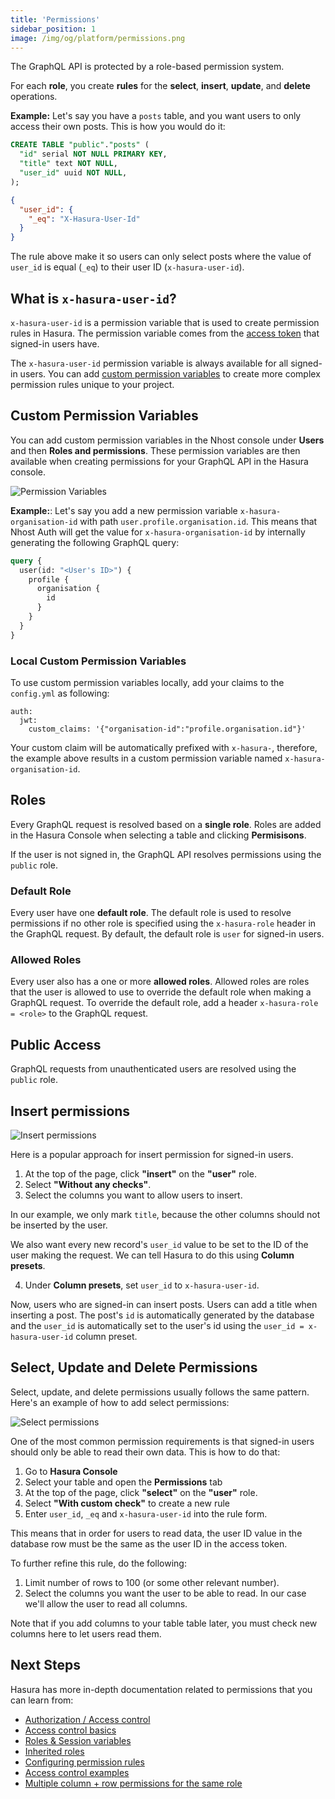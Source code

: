 ```yaml
---
title: 'Permissions'
sidebar_position: 1
image: /img/og/platform/permissions.png
---
```


The GraphQL API is protected by a role-based permission system.

For each **role**, you create **rules** for the **select**, **insert**, **update**, and **delete** operations.

**Example:** Let's say you have a `posts` table, and you want users to only access their own posts. This is how you would do it:

```sql title="Posts Table"
CREATE TABLE "public"."posts" (
  "id" serial NOT NULL PRIMARY KEY,
  "title" text NOT NULL,
  "user_id" uuid NOT NULL,
);
```

```json title="Hasura Permission Rule"
{
  "user_id": {
    "_eq": "X-Hasura-User-Id"
  }
}
```

The rule above make it so users can only select posts where the value of `user_id` is equal (`_eq`) to their user ID (`x-hasura-user-id`).

## What is `x-hasura-user-id`?

`x-hasura-user-id` is a permission variable that is used to create permission rules in Hasura. The permission variable comes from the [access token](platform/authentication#access-tokens) that signed-in users have.

The `x-hasura-user-id` permission variable is always available for all signed-in users. You can add [custom permission variables](#custom-permission-variables) to create more complex permission rules unique to your project.

## Custom Permission Variables

You can add custom permission variables in the Nhost console under **Users** and then **Roles and permissions**. These permission variables are then available when creating permissions for your GraphQL API in the Hasura console.

![Permission Variables](/img/platform/permission-variables-preview.svg)

**Example:**: Let's say you add a new permission variable `x-hasura-organisation-id` with path `user.profile.organisation.id`. This means that Nhost Auth will get the value for `x-hasura-organisation-id` by internally generating the following GraphQL query:

```graphql
query {
  user(id: "<User's ID>") {
    profile {
      organisation {
        id
      }
    }
  }
}
```

### Local Custom Permission Variables

To use custom permission variables locally, add your claims to the `config.yml` as following:

```
auth:
  jwt:
    custom_claims: '{"organisation-id":"profile.organisation.id"}'
```

Your custom claim will be automatically prefixed with `x-hasura-`, therefore, the example above results in a custom permission variable named `x-hasura-organisation-id`.

## Roles

Every GraphQL request is resolved based on a **single role**. Roles are added in the Hasura Console when selecting a table and clicking **Permisisons**.

If the user is not signed in, the GraphQL API resolves permissions using the `public` role.

### Default Role

Every user have one **default role**. The default role is used to resolve permissions if no other role is specified using the `x-hasura-role` header in the GraphQL request. By default, the default role is `user` for signed-in users.

### Allowed Roles

Every user also has a one or more **allowed roles**. Allowed roles are roles that the user is allowed to use to override the default role when making a GraphQL request. To override the default role, add a header `x-hasura-role = <role>` to the GraphQL request.

## Public Access

GraphQL requests from unauthenticated users are resolved using the `public` role.

## Insert permissions

![Insert permissions](/img/graphql/permissions/insert-permissions.png)

Here is a popular approach for insert permission for signed-in users.

1. At the top of the page, click **"insert"** on the **"user"** role.
2. Select **"Without any checks"**.
3. Select the columns you want to allow users to insert.

In our example, we only mark `title`, because the other columns should not be inserted by the user.

We also want every new record's `user_id` value to be set to the ID of the user making the request. We can tell Hasura to do this using **Column presets**.

4. Under **Column presets**, set `user_id` to `x-hasura-user-id`.

Now, users who are signed-in can insert posts. Users can add a title when inserting a post. The post's `id` is automatically generated by the database and the `user_id` is automatically set to the user's id using the `user_id = x-hasura-user-id` column preset.

## Select, Update and Delete Permissions

Select, update, and delete permissions usually follows the same pattern. Here's an example of how to add select permissions:

![Select permissions](/img/platform/permission-select.png)

One of the most common permission requirements is that signed-in users should only be able to read their own data. This is how to do that:

1. Go to **Hasura Console**
1. Select your table and open the **Permissions** tab
1. At the top of the page, click **"select"** on the **"user"** role.
1. Select **"With custom check"** to create a new rule
1. Enter `user_id`, `_eq` and `x-hasura-user-id` into the rule form.

This means that in order for users to read data, the user ID value in the database row must be the same as the user ID in the access token.

To further refine this rule, do the following:

1. Limit number of rows to 100 (or some other relevant number).
1. Select the columns you want the user to be able to read. In our case we'll allow the user to read all columns.

Note that if you add columns to your table table later, you must check new columns here to let users read them.

## Next Steps

Hasura has more in-depth documentation related to permissions that you can learn from:

- [Authorization / Access control](https://hasura.io/docs/latest/graphql/core/auth/authorization/index/)
- [Access control basics](https://hasura.io/docs/latest/graphql/core/auth/authorization/basics/)
- [Roles & Session variables](https://hasura.io/docs/latest/graphql/core/auth/authorization/roles-variables/)
- [Inherited roles](https://hasura.io/docs/latest/graphql/core/auth/authorization/inherited-roles/)
- [Configuring permission rules](https://hasura.io/docs/latest/graphql/core/auth/authorization/permission-rules/)
- [Access control examples](https://hasura.io/docs/latest/graphql/core/auth/authorization/common-roles-auth-examples/)
- [Multiple column + row permissions for the same role](https://hasura.io/docs/latest/graphql/core/auth/authorization/role-multiple-rules/)
